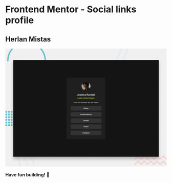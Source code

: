 # Frontend Mentor - Social links profile

## Herlan Mistas

![Design preview for the Social links profile coding challenge](./preview.jpg)

**Have fun building!** 🚀

